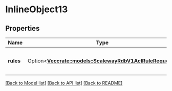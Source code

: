 # InlineObject13

## Properties

Name | Type | Description | Notes
------------ | ------------- | ------------- | -------------
**rules** | Option<[**Vec<crate::models::ScalewayRdbV1AclRuleRequest>**](scaleway.rdb.v1.ACLRuleRequest.md)> | ACLs rules to add to the instance | [optional]

[[Back to Model list]](../README.md#documentation-for-models) [[Back to API list]](../README.md#documentation-for-api-endpoints) [[Back to README]](../README.md)


